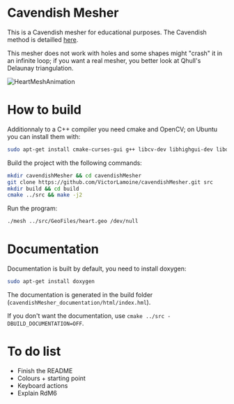 Cavendish Mesher
================

This is a Cavendish mesher for educational purposes. The Cavendish method is detailled [here](http://github.com/VictorLamoine/cavendishMesher/blob/master/documentation/cavendish.md).

This mesher does not work with holes and some shapes might "crash" it in an infinite loop; if you want a real mesher, you better look at Qhull's Delaunay triangulation.

![HeartMeshAnimation](https://raw.githubusercontent.com/VictorLamoine/cavendishMesher/master/documentation/heart.gif)

How to build
============

Additionnaly to a C++ compiler you need cmake and OpenCV; on Ubuntu you can install them with:
```bash
sudo apt-get install cmake-curses-gui g++ libcv-dev libhighgui-dev libopencv-dev
```

Build the project with the following commands:
```bash
mkdir cavendishMesher && cd cavendishMesher
git clone https://github.com/VictorLamoine/cavendishMesher.git src
mkdir build && cd build
cmake ../src && make -j2
```

Run the program:
```bash
./mesh ../src/GeoFiles/heart.geo /dev/null
```

Documentation
=============

Documentation is built by default, you need to install doxygen:
```bash
sudo apt-get install doxygen
```

The documentation is generated in the build folder (`cavendishMesher_documentation/html/index.hml`).

If you don't want the documentation, use `cmake ../src -DBUILD_DOCUMENTATION=OFF`.

To do list
==========
- Finish the README
- Colours + starting point
- Keyboard actions
- Explain RdM6
